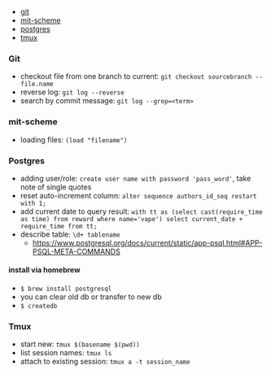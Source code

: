 * [git](#git)
* [mit-scheme](#mit-scheme)
* [postgres](#postgres)
* [tmux](#tmux)

### <a name="git"></a>Git
- checkout file from one branch to current: ```git checkout sourcebranch -- file.name```
- reverse log: ```git log --reverse```
- search by commit message: ```git log --grep=<term>```

### <a name="mit-scheme"></a>mit-scheme
- loading files: ```(load "filename")```


### <a name="postgres"></a>Postgres

- adding user/role: ```create user name with password 'pass_word'```, take note of single quotes
- reset auto-increment column:  ```alter sequence authors_id_seq restart with 1;```
- add current date to query result: ```with tt as (select cast(require_time as time) from reward where name='vape') select current_date + require_time from tt;```
- describe table: ```\d+ tablename```
  - https://www.postgresql.org/docs/current/static/app-psql.html#APP-PSQL-META-COMMANDS

#### install via homebrew
- ```$ brew install postgresql```
- you can clear old db or transfer to new db
- ```$ createdb```

### <a name="tmux"></a>Tmux
- start new: ```tmux $(basename $(pwd))```
- list session names: ```tmux ls```
- attach to existing session: ```tmux a -t session_name```
